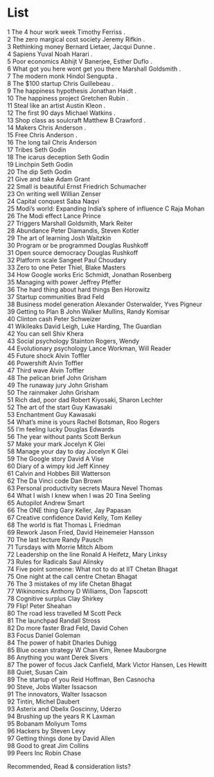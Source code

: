 # List

1 The 4 hour work week Timothy Ferriss .   
2 The zero margical cost society Jeremy Rifkin .   
3 Rethinking money Bernard Lietaer, Jacqui Dunne .   
4 Sapiens Yuval Noah Harari .   
5 Poor economics Abhijt V Banerjee, Esther Duflo .   
6 What got you here wont get you there Marshall Goldsmith .   
7 The modern monk Hindol Sengupta .   
8 The $100 startup Chris Guillebeau .   
9 The happiness hypothesis Jonathan Haidt .   
10 The happiness project Gretchen Rubin .   
11 Steal like an artist Austin Kleon .   
12 The first 90 days Michael Watkins .   
13 Shop class as soulcraft Matthew B Crawford .   
14 Makers Chris Anderson .   
15 Free Chris Anderson .   
16 The long tail Chris Anderson   
17 Tribes Seth Godin   
18 The icarus deception Seth Godin   
19 Linchpin Seth Godin   
20 The dip Seth Godin   
21 Give and take Adam Grant   
22 Small is beautiful Ernst Friedrich Schumacher   
23 On writing well Willian Zenser   
24 Capital conquest Saba Naqvi   
25 Modi’s world: Expanding India’s sphere of influence C Raja Mohan   
26 The Modi effect Lance Prince   
27 Triggers Marshall Goldsmith, Mark Reiter   
28 Abundance Peter Diamandis, Steven Kotler   
29 The art of learning Josh Waitzkin   
30 Program or be programmed Douglas Rushkoff   
31 Open source democracy Douglas Rushkoff   
32 Platform scale Sangeet Paul Choudary   
33 Zero to one Peter Thiel, Blake Masters   
34 How Google works Eric Schmidt, Jonathan Rosenberg   
35 Managing with power Jeffrey Pfeffer   
36 The hard thing about hard things Ben Horowitz   
37 Startup communities Brad Feld   
38 Business model generation Alexander Osterwalder, Yves Pigneur   
39 Getting to Plan B John Walker Mullins, Randy Komisar   
40 Clinton cash Peter Schweizer   
41 Wikileaks David Leigh, Luke Harding, The Guardian   
42 You can sell Shiv Khera   
43 Social psychology Stainton Rogers, Wendy   
44 Evolutionary psychology Lance Workman, Will Reader   
45 Future shock Alvin Toffler   
46 Powershift Alvin Toffler   
47 Third wave Alvin Toffler   
48 The pelican brief John Grisham   
49 The runaway jury John Grisham   
50 The rainmaker John Grisham   
51 Rich dad, poor dad Robert Kiyosaki, Sharon Lechter   
52 The art of the start Guy Kawasaki   
53 Enchantment Guy Kawasaki   
54 What’s mine is yours Rachel Botsman, Roo Rogers   
55 I’m feeling lucky Douglas Edwards   
56 The year without pants Scott Berkun   
57 Make your mark Jocelyn K Glei   
58 Manage your day to day Jocelyn K Glei   
59 The Google story David A Vise   
60 Diary of a wimpy kid Jeff Kinney   
61 Calvin and Hobbes Bill Watterson   
62 The Da Vinci code Dan Brown   
63 Personal productivity secrets Maura Nevel Thomas   
64 What I wish I knew when I was 20 Tina Seeling   
65 Autopilot Andrew Smart   
66 The ONE thing Gary Keller, Jay Papasan   
67 Creative confidence David Kelly, Tom Kelley   
68 The world is flat Thomas L Friedman   
69 Rework Jason Fried, David Heinemeier Hansson   
70 The last lecture Randy Pausch   
71 Tursdays with Morrie Mitch Albom   
72 Leadership on the line Ronald A Heifetz, Mary Linksy   
73 Rules for Radicals Saul Alinsky   
74 Five point someone: What not to do at IIT Chetan Bhagat   
75 One night at the call centre Chetan Bhagat   
76 The 3 mistakes of my life Chetan Bhagat   
77 Wikinomics Anthony D Williams, Don Tapscott   
78 Cognitive surplus Clay Shirkey   
79 Flip! Peter Sheahan   
80 The road less travelled M Scott Peck   
81 The launchpad Randall Stross   
82 Do more faster Brad Feld, David Cohen   
83 Focus Daniel Goleman   
84 The power of habit Dharles Duhigg   
85 Blue ocean strategy W Chan Kim, Renee Mauborgne   
86 Anything you want Derek Sivers   
87 The power of focus Jack Canfield, Mark Victor Hansen, Les Hewitt   
88 Quiet, Susan Cain   
89 The startup of you Reid Hoffman, Ben Casnocha   
90 Steve, Jobs Walter Issacson   
91 The innovators, Walter Issacson   
92 Tintin, Michel Daubert   
93 Asterix and Obelix Goscinny, Uderzo   
94 Brushing up the years R K Laxman   
95 Bobanam Moliyum Toms  
96 Hackers by Steven Levy  
97 Getting things done by David Allen  
98 Good to great Jim Collins  
99 Peers Inc Robin Chase

Recommended, Read & consideration lists?

